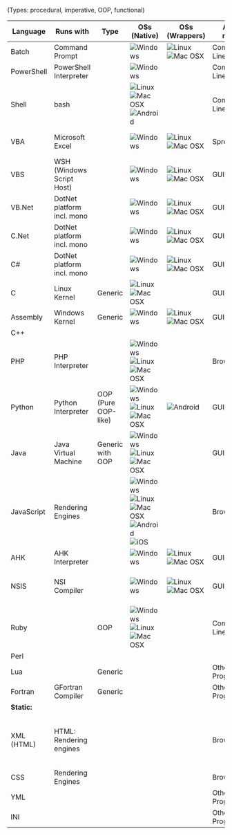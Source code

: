 (Types: procedural, imperative, OOP, functional)

|  Language  |         Runs with         |  Type   | OSs (Native)      | OSs (Wrappers)               | Access method | Full name          |
|------------|---------------------------|---------|-------------------|------------------------------|---------------|--------------------|
| Batch      | Command Prompt            |         |![Windows][Windows]|![Linux][Linux]![Mac OSX][OSX]| Command Line  | Windows Batch
| PowerShell | PowerShell Interpreter    |         |![Windows][Windows]|                              | Command Line  | 
| Shell      | bash                      |         |![Linux][Linux]![Mac OSX][OSX]![Android][Android]|| Command Line  | 
| VBA        | Microsoft Excel           |         |![Windows][Windows]|![Linux][Linux]![Mac OSX][OSX]| Spreadsheet   | Visual Basic for Applications
| VBS        | WSH (Windows Script Host) |         |![Windows][Windows]|![Linux][Linux]![Mac OSX][OSX]| GUI/CLI       | Visual Basic Script
| VB.Net     | DotNet platform incl. mono|         |![Windows][Windows]|![Linux][Linux]![Mac OSX][OSX]| GUI/CLI       | Visual Basic DotNet
| C.Net      | DotNet platform incl. mono|         |![Windows][Windows]|![Linux][Linux]![Mac OSX][OSX]| GUI/CLI       | Visual C DotNet
| C#         | DotNet platform incl. mono|         |![Windows][Windows]|![Linux][Linux]![Mac OSX][OSX]| GUI/CLI       | Visual C Sharp DotNet
| C          | Linux Kernel              | Generic |![Linux][Linux]![Mac OSX][OSX]|                   | GUI/CLI       | 
| Assembly   | Windows Kernel            | Generic |![Windows][Windows]|![Linux][Linux]![Mac OSX][OSX]| GUI/CLI       | 
| C++        |                           |         |                   |                              |               | C Plus Plus
| PHP        | PHP Interpreter           |         |![Windows][Windows]![Linux][Linux]![Mac OSX][OSX]|| Browser       | 
| Python     | Python Interpreter        |OOP (Pure OOP-like)|![Windows][Windows]![Linux][Linux]![Mac OSX][OSX]|![Android][Android]|GUI/CLI| 
| Java       | Java Virtual Machine      |Generic with OOP   |![Windows][Windows]![Linux][Linux]![Mac OSX][OSX]||GUI/CLI| 
| JavaScript | Rendering Engines         |         |![Windows][Windows]![Linux][Linux]![Mac OSX][OSX]![Android][Android]![iOS][iOS]||Browser/CLI| 
| AHK        | AHK Interpreter           |         |![Windows][Windows]|![Linux][Linux]![Mac OSX][OSX]| GUI/Keyboard  | AutoHotkey
| NSIS       | NSI Compiler              |         |![Windows][Windows]|![Linux][Linux]![Mac OSX][OSX]| GUI           | Nullsoft Scriptable Install System
| Ruby       |                           |   OOP   |![Windows][Windows]![Linux][Linux]![Mac OSX][OSX]|| Command Line  |
| Perl       |                           |         |                   |                              |               |
| Lua        |                           | Generic |                   |                              | Other Programs| 
| Fortran    | GFortran Compiler         | Generic |                   |                              | Other Programs|
| **Static:**
| XML (HTML) | HTML: Rendering engines   |         |                   |                              | Browser       | eXtensible Markup Language (HyperText Markup Language)
| CSS        | Rendering Engines         |         |                   |                              | Browser       | Cascading Style Sheet
| YML        |                           |         |                   |                              | Other Programs| 
| INI        |                           |         |                   |                              | Other Programs| 
  [Windows]: http://png-1.findicons.com/files/icons/2075/windows_system_logo/16/windows_xp.png
  [Linux]: https://www.harryhomers.org/et/images/linux.png
  [OSX]: https://static.4kdownload.com/main/img/logo/osx-16.96553fbe79c1.png
  [Android]: http://yvanrodrigues.com/sites/yvanrodrigues.com/files/android.svg
  [iOS]: http://www.whatvpn.com/images/icons/ios.png
